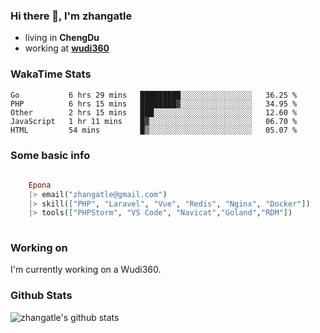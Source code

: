 ### Hi there 👋, I'm zhangatle

- living in **ChengDu**
- working at [**wudi360**](https://wudiads.com)

### WakaTime Stats
<!--START_SECTION:waka-->
```text
Go           6 hrs 29 mins   █████████░░░░░░░░░░░░░░░░   36.25 % 
PHP          6 hrs 15 mins   ████████▓░░░░░░░░░░░░░░░░   34.95 % 
Other        2 hrs 15 mins   ███░░░░░░░░░░░░░░░░░░░░░░   12.60 % 
JavaScript   1 hr 11 mins    █▓░░░░░░░░░░░░░░░░░░░░░░░   06.70 % 
HTML         54 mins         █▒░░░░░░░░░░░░░░░░░░░░░░░   05.07 % 
```
<!--END_SECTION:waka-->

### Some basic info

```elixir
	
	Epona
	|> email("zhangatle@gmail.com")
	|> skill(["PHP", "Laravel", "Vue", "Redis", "Nginx", "Docker"])
	|> tools(["PHPStorm", "VS Code", "Navicat","Goland","RDM"])
	
```

### Working on

I'm currently working on a Wudi360.

### Github Stats

![zhangatle's github stats](https://github-readme-stats.vercel.app/api?username=zhangatle&show_icons=true)

<!--
**zhangatle/zhangatle** is a ✨ _special_ ✨ repository because its `README.md` (this file) appears on your GitHub profile.

Here are some ideas to get you started:

- 🔭 I’m currently working on ...
- 🌱 I’m currently learning ...
- 👯 I’m looking to collaborate on ...
- 🤔 I’m looking for help with ...
- 💬 Ask me about ...
- 📫 How to reach me: ...
- 😄 Pronouns: ...
- ⚡ Fun fact: ...
-->
